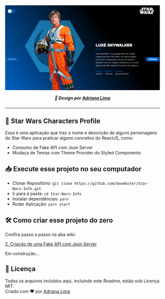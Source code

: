 <p align=center>

<h5 align=center>
<img src="readme/Capa.gif"><br>

🎨 Design por [Adriana Lima](https://github.com/dxwebster)

</h5>

</p>

---

## 🔖 Star Wars Characters Profile

Essa é uma aplicação que traz o nome e descrição de alguns personagens do Star Wars para praticar alguns conceitos do ReactJS, como:

- Consumo de Fake API com Json Server
- Mudaça de Temas com Theme Provider do Styled Components

## 📥 Execute esse projeto no seu computador

- Clonar Repositório: `git clone https://github.com/dxwebster/Star-Wars-Info.git`
- Ir para a pasta: `cd Star-Wars-Info`
- Instalar dependências: `yarn`
- Rodar Aplicação: `yarn start`

## 🛠 Como criar esse projeto do zero

Confira passo a passo na aba wiki:

[2. Criação de uma Fake API com Json Server](https://github.com/dxwebster/Star-Wars-Characters-Profile/wiki/Cria%C3%A7%C3%A3o-de-uma-Fake-API-com-Json-Server)

Em construção...

## 📕 Licença

Todos os arquivos incluídos aqui, incluindo este _Readme_, estão sob Licença MIT.<br>
Criado com ❤ por [Adriana Lima](https://github.com/dxwebster)
